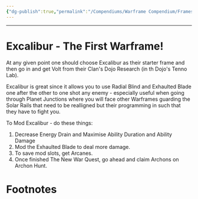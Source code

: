 ```yaml
---
{"dg-publish":true,"permalink":"/Compendiums/Warframe Compendium/Frames/Excalibur/"}
---
```


---
# Excalibur - The First Warframe!
At any given point one should choose Excalibur as their starter frame and then go in and get Volt from their Clan's Dojo Research (in th Dojo's Tenno Lab).

Excalibur is great since it allows you to use Radial Blind and Exhaulted Blade one after the other to one shot any enemy - especially useful when going through Planet Junctions where you will face other Warframes guarding the Solar Rails that need to be realligned but their programming in such that they have to fight you. 

To Mod Excalibur - do these things:
1. Decrease Energy Drain and Maximise Ability Duration and Ability Damage
2. Mod the Exhaulted Blade to deal more damage.
3. To save mod slots, get Arcanes.
4. Once finished The New War Quest, go ahead and claim Archons on Archon Hunt.


# Footnotes